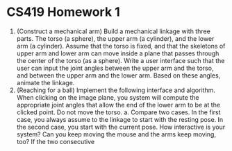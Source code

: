 # CS419 Homework 1

1. (Construct a mechanical arm) Build a mechanical linkage with three parts. The torso (a sphere), the upper arm (a cylinder), and the lower arm (a cylinder). Assume that the torso is fixed, and that the skeletons of upper arm and lower arm can move inside a plane that passes through the center of the torso (as a sphere). Write a user interface such that the user can input the joint angles between the upper arm and the torso, and between the upper arm and the lower arm. Based on these angles, animate the linkage.
2. (Reaching for a ball) Implement the following interface and algorithm. When clicking on the image plane, you system will compute the appropriate joint angles that allow the end of the lower arm to be at the clicked point. Do not move the torso.
a. Compare two cases. In the first case, you always assume to the linkage to start with the resting pose. In the second case, you start with the current pose. How interactive is your system? Can you keep moving the mouse and the arms keep moving, too? If the two consecutive